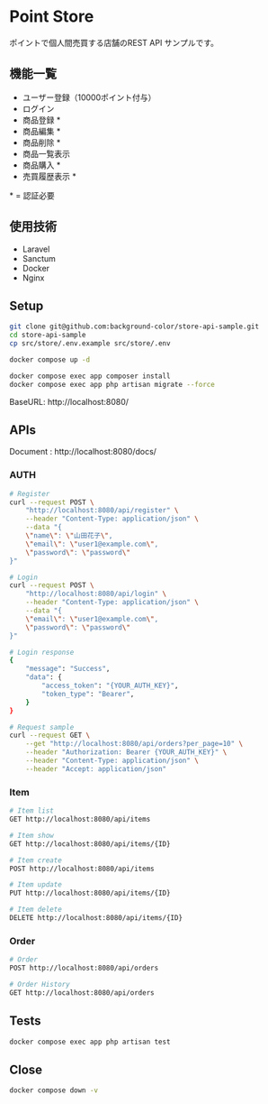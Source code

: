 # Point Store

ポイントで個人間売買する店舗のREST API サンプルです。

## 機能一覧
- ユーザー登録（10000ポイント付与）
- ログイン
- 商品登録 *
- 商品編集 *
- 商品削除 *
- 商品一覧表示
- 商品購入 *
- 売買履歴表示 *

\* = 認証必要

## 使用技術
- Laravel
- Sanctum
- Docker
- Nginx

## Setup
```bash
git clone git@github.com:background-color/store-api-sample.git
cd store-api-sample
cp src/store/.env.example src/store/.env

docker compose up -d

docker compose exec app composer install
docker compose exec app php artisan migrate --force
```
BaseURL: http://localhost:8080/

## APIs
Document : http://localhost:8080/docs/

### AUTH
```bash
# Register
curl --request POST \
    "http://localhost:8080/api/register" \
    --header "Content-Type: application/json" \
    --data "{
    \"name\": \"山田花子\",
    \"email\": \"user1@example.com\",
    \"password\": \"password\"
}"

# Login
curl --request POST \
    "http://localhost:8080/api/login" \
    --header "Content-Type: application/json" \
    --data "{
    \"email\": \"user1@example.com\",
    \"password\": \"password\"
}"

# Login response
{
    "message": "Success",
    "data": {
        "access_token": "{YOUR_AUTH_KEY}",
        "token_type": "Bearer",
    }
}

# Request sample
curl --request GET \
    --get "http://localhost:8080/api/orders?per_page=10" \
    --header "Authorization: Bearer {YOUR_AUTH_KEY}" \
    --header "Content-Type: application/json" \
    --header "Accept: application/json"
```

### Item
```bash
# Item list
GET http://localhost:8080/api/items

# Item show
GET http://localhost:8080/api/items/{ID}

# Item create
POST http://localhost:8080/api/items

# Item update
PUT http://localhost:8080/api/items/{ID}

# Item delete
DELETE http://localhost:8080/api/items/{ID}
```

### Order
```bash
# Order
POST http://localhost:8080/api/orders

# Order History
GET http://localhost:8080/api/orders

```



## Tests
```bash
docker compose exec app php artisan test
```




## Close
```bash
docker compose down -v
```
